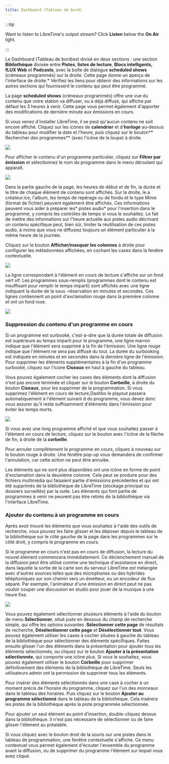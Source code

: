```yaml
---
title: Dashboard (Tableau de bord)
---
```


:::tip

Want to listen to LibreTime's output stream? Click **Listen** below the **On Air** light.

:::

Le Dashboard (Tableau de bord)est divisé en deux sections : une section **Bibliothèque** divisée entre **Pistes**, **listes de lecture**, **Blocs intelligents,** **fLUX Web** et **Podcasts**, avec la boîte de dialogue **scheduled shows** (créneaux programmés) sur la droite. Cette page donne un aperçu de l'interface de droite.\* Vérifiez les liens pour obtenir des informations sur les autres sections qui fournissent le contenu qui peut être programmé.

La page **scheduled shows** (créneaux programmés) offre une vue du contenu que votre station va diffuser, ou a déjà diffusé, qui affiche par défaut les 3 heures à venir.
Cette page vous permet également d'apporter des modifications de dernière minute aux émissions en cours.

Si vous venez d'installer LibreTime, il se peut qu'aucun contenu ne soit encore affiché. Cliquez sur les icônes de **calendrier** et d'**horloge** au-dessus du tableau pour modifier la date et l'heure, puis cliquez sur le bouton** Rechercher des programmes** (avec l'icône de la loupe) à droite.

![](./dashboard-now-playing.png)

Pour afficher le contenu d'un programme particulier, cliquez sur **Filtrer par émission** et sélectionnez le nom du programme dans le menu déroulant qui apparaît.

![](./dashboard-filter.png)

Dans la partie gauche de la page, les heures de début et de fin, la durée et le titre de chaque élément de contenu sont affichés. Sur la droite, le.a créateur.ice, l'album, les temps de repérage ou de fondu et le type Mime (format de fichier) peuvent également être affichés. Ces informations peuvent vous aider à préparer les* pistes audio* pour l'insertion dans le programme, y compris les contrôles de temps si vous le souhaitez. Le fait de mettre des informations sur l'heure actuelle aux pistes audio décrivant un contenu spécifique peut, bien sûr, limiter la réutilisation de ces pistes audio, à moins que vous ne diffusiez toujours un élément particulier à la même heure de la journée.

Cliquez sur le bouton **Afficher/masquer les colonnes** à droite pour configurer les métadonnées affichées, en cochant les cases dans la fenêtre contextuelle.

![](./dashboard-columns.png)

La ligne correspondant à l'élément en cours de lecture s'affiche sur un fond vert vif. Les programmes sous-remplis (programmes dont le contenu est insuffisant pour remplir le temps imparti) sont affichés avec une ligne indiquant la durée de la sous -réservation en minutes et secondes. Ces lignes contiennent un point d'exclamation rouge dans la première colonne et ont un fond rose.

![](./dashboard-end-gap.png)

### Suppression du contenu d'un programme en cours

Si un programme est surbooké, c'est-à-dire que la durée totale de diffusion est supérieure au temps imparti pour le programme, une ligne marron indique que l'élément sera supprimé à la fin de l'émission. Une ligne rouge indique que l'élément ne sera pas diffusé du tout. La durée du surbooking est indiquée en minutes et en secondes dans la dernière ligne de l'émission. Pour supprimer les éléments supplémentaires à la fin d'un programme surbooké, cliquez sur l'icone **Ciseaux** en haut à gauche du tableau.

Vous pouvez également cocher les cases des éléments dont la diffusion n'est pas encore terminée et cliquer sur le bouton **Corbeille**, à droite du bouton **Ciseaux**, pour les supprimer de la programmation. Si vous supprimez l'élément en cours de lecture,Dashbo le playout passera automatiquement à l'élément suivant d du programme, vous devez donc vous assurer qu'il reste suffisamment d'éléments dans l'émission pour éviter les temps morts.

![](./dashboard-delete-extra.png)

Si vous avez une long programme affiché et que vous souhaitez passer à l'élément en cours de lecture, cliquez sur le bouton avec l'icône de la flèche de fin, à droite de la **corbeille**.

Pour annuler complètement le programme en cours, cliquez à nouveau sur le bouton rouge à droite. Une fenêtre pop-up vous demandera de confirmer l'annulation, car cette action ne peut être annulée.

Les éléments qui ne sont plus disponibles ont une icône en forme de point d'exclamation dans la deuxième colonne. Cela peut se produire pour des fichiers multimédia qui faisaient partie d'émissions précédentes et qui ont été supprimés de la bibliothèque de LibreTime (stockage principal ou dossiers surveillés) par la suite. Les éléments qui font partie de programmes à venir ne peuvent pas être retirés de la bibliothèque via l'interface LibreTime.

### Ajouter du contenu à un programme en cours

Après avoir trouvé les éléments que vous souhaitez à l'aide des outils de recherche, vous pouvez les faire glisser et les déposer depuis le tableau de la bibliothèque sur le côté gauche de la page dans les programmes sur le côté droit, y compris le programme en cours.

Si le programme en cours n'est pas en cours de diffusion, la lecture du nouvel élément commencera immédiatement. Ce déclenchement manuel de la diffusion peut être utilisé comme une technique d'assistance en direct, dans laquelle la sortie de la carte son du serveur LibreTime est mélangée avec d'autres sources telles que des microphones ou des hybrides téléphoniques sur son chemin vers un émetteur, ou un encodeur de flux séparé. Par exemple, l'animateur d'une émission en direct peut ne pas vouloir couper une discussion en studio pour jouer de la musique à une heure fixe.

![](./dashboard-drag-and-drop.png)

Vous pouvez également sélectionner plusieurs éléments à l'aide du bouton de menu **Sélectionner**, situé juste en dessous du champ de recherche simple, qui offre les options suivantes :**Sélectionner cette page** de résultats de recherche, **Désélectionner cette page** et **Désélectionner tout**. Vous pouvez également utiliser les cases à cocher situées à gauche du tableau de la bibliothèque pour sélectionner des éléments spécifiques. Faites ensuite glisser l'un des éléments dans la présentation pour ajouter tous les éléments sélectionnés, ou cliquez sur le bouton **Ajouter à la présentation sélectionnée**, qui comporte une icône plus. Si vous le souhaitez, vous pouvez également utiliser le bouton **Corbeille** pour supprimer définitivement des éléments de la bibliothèque de LibreTime. Seuls les utilisateurs admin ont la permission de supprimer tous les éléments.

Pour insérer des éléments sélectionnés dans une case à cocher à un moment précis de l'horaire du programme, cliquez sur l'un des morceaux dans le tableau des horaires. Puis cliquez sur le bouton **Ajouter au programme sélectionné** dans le tableau de la bibliothèque. Cela insérera les pistes de la bibliothèque après la piste programmée sélectionnée.

Pour ajouter un seul élément au point d'insertion, double-cliquez dessus dans la bibliothèque. Il n'est pas nécessaire de sélectionner ou de faire glisser l'élément au préalable.

Si vous cliquez avec le bouton droit de la souris sur une pistes dans le tableau de programmation, une fenêtre contextuelle s'affiche. Ce menu contextuel vous permet également d'écouter l'ensemble du programme avant la diffusion, ou de supprimer du programme l'élément sur lequel vous avez cliqué.
